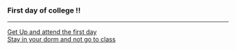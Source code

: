 ### First day of college !!  
------------
[Get Up and attend the first day](gofirstday/)  
[Stay in your dorm and not go to class](Not-Attending/phonecall.md)